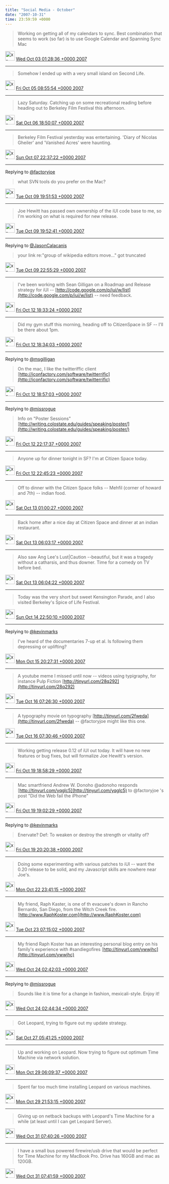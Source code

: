 ```yaml
---    
title: "Social Media - October"
date: "2007-10-31"
time: 23:59:59 +0000
---
```


> Working on getting all of my calendars to sync. Best combination that seems to work (so far) is to use Google Calendar and Spanning Sync Mac

<img src="{{ site.url }}{{ site.baseurl }}/assets/images/media/tweet.ico" alt="x-icon" width="30" /> [Wed Oct 03 01:28:36 +0000 2007](https://twitter.com/ChristopherA/status/308358432)

----

> Somehow I ended up with a very small island on Second Life.

<img src="{{ site.url }}{{ site.baseurl }}/assets/images/media/tweet.ico" alt="x-icon" width="30" /> [Fri Oct 05 08:55:54 +0000 2007](https://twitter.com/ChristopherA/status/313762022)

----

> Lazy Saturday. Catching up on some recreational reading before heading out to Berkeley Film Festival this afternoon.

<img src="{{ site.url }}{{ site.baseurl }}/assets/images/media/tweet.ico" alt="x-icon" width="30" /> [Sat Oct 06 18:50:07 +0000 2007](https://twitter.com/ChristopherA/status/316816012)

----

> Berkeley Film Festival yesterday was entertaining. 'Diary of Nicolas Gheiler' and 'Vanished Acres' were haunting.

<img src="{{ site.url }}{{ site.baseurl }}/assets/images/media/tweet.ico" alt="x-icon" width="30" /> [Sun Oct 07 22:37:22 +0000 2007](https://twitter.com/ChristopherA/status/318991522)

----

Replying to [@factoryjoe](https://twitter.com/chrismessina/status/323488412)

> what SVN tools do you prefer on the Mac?

<img src="{{ site.url }}{{ site.baseurl }}/assets/images/media/tweet.ico" alt="x-icon" width="30" /> [Tue Oct 09 19:51:53 +0000 2007](https://twitter.com/ChristopherA/status/323562052)

----

> Joe Hewitt has passed own ownership of the iUI code base to me, so I'm working on what is required for new release.

<img src="{{ site.url }}{{ site.baseurl }}/assets/images/media/tweet.ico" alt="x-icon" width="30" /> [Tue Oct 09 19:52:41 +0000 2007](https://twitter.com/ChristopherA/status/323563092)

----

Replying to [@JasonCalacanis](https://twitter.com/Jason/status/323883672)

> your link re:"group of wikipedia editors move..." got truncated

<img src="{{ site.url }}{{ site.baseurl }}/assets/images/media/tweet.ico" alt="x-icon" width="30" /> [Tue Oct 09 22:55:29 +0000 2007](https://twitter.com/ChristopherA/status/323889442)

----

> I've been working with Sean Gilligan on a Roadmap and Release strategy for iUI -- [http://code.google.com/p/iui/w/list](http://code.google.com/p/iui/w/list) -- need feedback.

<img src="{{ site.url }}{{ site.baseurl }}/assets/images/media/tweet.ico" alt="x-icon" width="30" /> [Fri Oct 12 18:33:24 +0000 2007](https://twitter.com/ChristopherA/status/331377032)

----

> Did my gym stuff this morning, heading off to CitizenSpace in SF -- I'll be there about 1pm.

<img src="{{ site.url }}{{ site.baseurl }}/assets/images/media/tweet.ico" alt="x-icon" width="30" /> [Fri Oct 12 18:34:03 +0000 2007](https://twitter.com/ChristopherA/status/331378492)

----

Replying to [@msgilligan](https://twitter.com/msgilligan/status/15353801)

> On the mac, I like the twitteriffic client [http://iconfactory.com/software/twitterrific](http://iconfactory.com/software/twitterrific)

<img src="{{ site.url }}{{ site.baseurl }}/assets/images/media/tweet.ico" alt="x-icon" width="30" /> [Fri Oct 12 18:57:03 +0000 2007](https://twitter.com/ChristopherA/status/331421032)

----

Replying to [@missrogue](https://twitter.com/missrogue/status/331753322)

> Info on "Poster Sessions" [http://writing.colostate.edu/guides/speaking/poster/](http://writing.colostate.edu/guides/speaking/poster/)

<img src="{{ site.url }}{{ site.baseurl }}/assets/images/media/tweet.ico" alt="x-icon" width="30" /> [Fri Oct 12 22:17:37 +0000 2007](https://twitter.com/ChristopherA/status/331776462)

----

> Anyone up for dinner tonight in SF? I'm at Citizen Space today.

<img src="{{ site.url }}{{ site.baseurl }}/assets/images/media/tweet.ico" alt="x-icon" width="30" /> [Fri Oct 12 22:45:23 +0000 2007](https://twitter.com/ChristopherA/status/331819802)

----

> Off to dinner with the Citizen Space folks -- Mehfil (corner of howard and 7th) -- indian food.

<img src="{{ site.url }}{{ site.baseurl }}/assets/images/media/tweet.ico" alt="x-icon" width="30" /> [Sat Oct 13 01:00:27 +0000 2007](https://twitter.com/ChristopherA/status/332024262)

----

> Back home after a nice day at Citizen Space and dinner at an indian restaurant.

<img src="{{ site.url }}{{ site.baseurl }}/assets/images/media/tweet.ico" alt="x-icon" width="30" /> [Sat Oct 13 06:03:17 +0000 2007](https://twitter.com/ChristopherA/status/332442812)

----

> Also saw Ang Lee's Lust|Caution --beautiful, but it was a tragedy without a catharsis, and thus downer. Time for a comedy on TV before bed.

<img src="{{ site.url }}{{ site.baseurl }}/assets/images/media/tweet.ico" alt="x-icon" width="30" /> [Sat Oct 13 06:04:22 +0000 2007](https://twitter.com/ChristopherA/status/332444162)

----

> Today was the very short but sweet Kensington Parade, and I also visited Berkeley's Spice of Life Festival.

<img src="{{ site.url }}{{ site.baseurl }}/assets/images/media/tweet.ico" alt="x-icon" width="30" /> [Sun Oct 14 22:50:10 +0000 2007](https://twitter.com/ChristopherA/status/335850402)

----

Replying to [@kevinmarks](https://twitter.com/kevinmarks/status/337901442)

> I've heard of the documentaries 7-up et al. Is following them depressing or uplifting?

<img src="{{ site.url }}{{ site.baseurl }}/assets/images/media/tweet.ico" alt="x-icon" width="30" /> [Mon Oct 15 20:27:31 +0000 2007](https://twitter.com/ChristopherA/status/338053002)

----

> A youtube meme I missed until now -- videos using typigraphy, for instance Pulp Fiction [http://tinyurl.com/28q292](http://tinyurl.com/28q292)

<img src="{{ site.url }}{{ site.baseurl }}/assets/images/media/tweet.ico" alt="x-icon" width="30" /> [Tue Oct 16 07:26:30 +0000 2007](https://twitter.com/ChristopherA/status/339135072)

----

> A typography movie on typography [http://tinyurl.com/2fweda](http://tinyurl.com/2fweda) -- @factoryjoe might like this one.

<img src="{{ site.url }}{{ site.baseurl }}/assets/images/media/tweet.ico" alt="x-icon" width="30" /> [Tue Oct 16 07:30:46 +0000 2007](https://twitter.com/ChristopherA/status/339140562)

----

> Working getting release 0.12 of iUI out today. It will have no new features or bug fixes, but will formalize Joe Hewitt's version.

<img src="{{ site.url }}{{ site.baseurl }}/assets/images/media/tweet.ico" alt="x-icon" width="30" /> [Fri Oct 19 18:58:29 +0000 2007](https://twitter.com/ChristopherA/status/348497882)

----

> Mac smartfriend Andrew W. Donoho @adonoho responds [http://tinyurl.com/yqglc5](http://tinyurl.com/yqglc5) to @factoryjoe 's post "Did the Web fail the iPhone"

<img src="{{ site.url }}{{ site.baseurl }}/assets/images/media/tweet.ico" alt="x-icon" width="30" /> [Fri Oct 19 19:02:29 +0000 2007](https://twitter.com/ChristopherA/status/348506812)

----

Replying to [@kevinmarks](https://twitter.com/kevinmarks/status/348624752)

> Enervate? Def: To weaken or destroy the strength or vitality of?

<img src="{{ site.url }}{{ site.baseurl }}/assets/images/media/tweet.ico" alt="x-icon" width="30" /> [Fri Oct 19 20:20:38 +0000 2007](https://twitter.com/ChristopherA/status/348651532)

----

> Doing some experimenting with various patches to iUI -- want the 0.20 release to be solid, and my Javascript skills are nowhere near Joe's.

<img src="{{ site.url }}{{ site.baseurl }}/assets/images/media/tweet.ico" alt="x-icon" width="30" /> [Mon Oct 22 23:41:15 +0000 2007](https://twitter.com/ChristopherA/status/355882212)

----

> My friend, Raph Kaster, is one of th evacuee's down in Rancho Bernardo, San Diego, from the Witch Creek fire. [http://www.RaphKoster.com](http://www.RaphKoster.com)

<img src="{{ site.url }}{{ site.baseurl }}/assets/images/media/tweet.ico" alt="x-icon" width="30" /> [Tue Oct 23 07:15:02 +0000 2007](https://twitter.com/ChristopherA/status/356651012)

----

> My friend Raph Koster has an interesting personal blog entry on his family's experience with #sandiegofires [http://tinyurl.com/ywwjhc](http://tinyurl.com/ywwjhc)

<img src="{{ site.url }}{{ site.baseurl }}/assets/images/media/tweet.ico" alt="x-icon" width="30" /> [Wed Oct 24 02:42:03 +0000 2007](https://twitter.com/ChristopherA/status/358889092)

----

Replying to [@missrogue](https://twitter.com/missrogue/status/358883392)

> Sounds like it is time for a change in fashion, mexicali-style. Enjoy it!

<img src="{{ site.url }}{{ site.baseurl }}/assets/images/media/tweet.ico" alt="x-icon" width="30" /> [Wed Oct 24 02:44:34 +0000 2007](https://twitter.com/ChristopherA/status/358893272)

----

> Got Leopard, trying to figure out my update strategy.

<img src="{{ site.url }}{{ site.baseurl }}/assets/images/media/tweet.ico" alt="x-icon" width="30" /> [Sat Oct 27 05:41:25 +0000 2007](https://twitter.com/ChristopherA/status/367481642)

----

> Up and working on Leopard. Now trying to figure out optimum Time Machine via network solution.

<img src="{{ site.url }}{{ site.baseurl }}/assets/images/media/tweet.ico" alt="x-icon" width="30" /> [Mon Oct 29 06:09:37 +0000 2007](https://twitter.com/ChristopherA/status/371895872)

----

> Spent far too much time installing Leopard on various machines.

<img src="{{ site.url }}{{ site.baseurl }}/assets/images/media/tweet.ico" alt="x-icon" width="30" /> [Mon Oct 29 21:53:15 +0000 2007](https://twitter.com/ChristopherA/status/373618112)

----

> Giving up on netback backups with Leopard's Time Machine for a while (at least until I can get Leopard Server).

<img src="{{ site.url }}{{ site.baseurl }}/assets/images/media/tweet.ico" alt="x-icon" width="30" /> [Wed Oct 31 07:40:26 +0000 2007](https://twitter.com/ChristopherA/status/377125612)

----

> I have a small bus powered firewire/usb drive that would be perfect for Time Machine for my MacBook Pro. Drive has 160GB and mac as 120GB.

<img src="{{ site.url }}{{ site.baseurl }}/assets/images/media/tweet.ico" alt="x-icon" width="30" /> [Wed Oct 31 07:41:59 +0000 2007](https://twitter.com/ChristopherA/status/377127992)